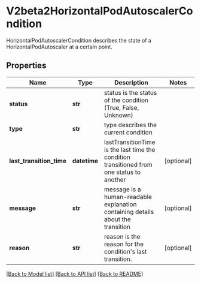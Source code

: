 # V2beta2HorizontalPodAutoscalerCondition

HorizontalPodAutoscalerCondition describes the state of a HorizontalPodAutoscaler at a certain point.

## Properties
Name | Type | Description | Notes
------------ | ------------- | ------------- | -------------
**status** | **str** | status is the status of the condition (True, False, Unknown) | 
**type** | **str** | type describes the current condition | 
**last_transition_time** | **datetime** | lastTransitionTime is the last time the condition transitioned from one status to another | [optional] 
**message** | **str** | message is a human-readable explanation containing details about the transition | [optional] 
**reason** | **str** | reason is the reason for the condition&#39;s last transition. | [optional] 

[[Back to Model list]](../README.md#documentation-for-models) [[Back to API list]](../README.md#documentation-for-api-endpoints) [[Back to README]](../README.md)


